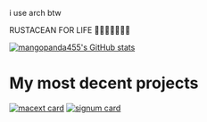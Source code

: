 i use arch btw

RUSTACEAN FOR LIFE 🦀🦀🦀🦀🦀🦀🦀

[![mangopanda455's GitHub stats](https://github-readme-stats.vercel.app/api?username=mangopanda455&show_icons=true&theme=tokyonight)](https://github.com/anuraghazra/github-readme-stats)

# My most decent projects

[![macext card](https://github-readme-stats.vercel.app/api/pin/?username=mangopanda455&repo=macext&theme=tokyonight)](https://github.com/mangopanda455/macext)
[![signum card](https://github-readme-stats.vercel.app/api/pin/?username=mangopanda455&repo=signum&theme=tokyonight)](https://github.com/mangopanda455/signum)

<!---
mangopanda455/mangopanda455 is a ✨ special ✨ repository because its `README.md` (this file) appears on your GitHub profile.
You can click the Preview link to take a look at your changes.
--->
